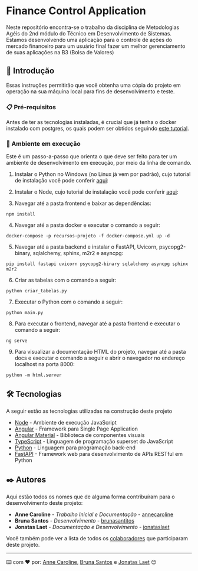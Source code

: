 # Finance Control Application

Neste repositório encontra-se o trabalho da disciplina de Metodologias Agéis do 2nd módulo do Técnico em Desenvolvimento de Sistemas. Estamos desenvolvendo uma aplicação para o controle de ações do mercado financeiro para um usuário final fazer um melhor gerenciamento de suas aplicações na B3 (Bolsa de Valores)


## 🚀 Introdução

Essas instruções permitirão que você obtenha uma cópia do projeto em operação na sua máquina local para fins de desenvolvimento e teste.


### 📋 Pré-requisitos

Antes de ter as tecnologias instaladas, é crucial que já tenha o docker instalado com postgres, os quais podem ser obtidos seguindo [este tutorial](https://felixgilioli.medium.com/como-rodar-um-banco-de-dados-postgres-com-docker-6aecf67995e1).


### 🔧 Ambiente em execução

Este é um passo-a-passo que orienta o que deve ser feito para ter um ambiente de desenvolvimento em execução, por meio da linha de comando.

01. Instalar o Python no Windows (no Linux já vem por padrão), cujo tutorial de instalação você pode conferir [aqui](https://python.org.br/instalacao-windows/):

02. Instalar o Node, cujo tutorial de instalação você pode conferir [aqui](https://dicasdejavascript.com.br/instalacao-do-nodejs-e-npm-no-windows-passo-a-passo/):

03. Navegar até a pasta frontend e baixar as dependências:

```
npm install
```

04. Navegar até a pasta docker e executar o comando a seguir:

```
docker-compose -p recursos-projeto -f docker-compose.yml up -d
```

05. Navegar até a pasta backend e instalar o FastAPI, Uvicorn, psycopg2-binary, sqlalchemy, sphinx, m2r2 e asyncpg:

```
pip install fastapi uvicorn psycopg2-binary sqlalchemy asyncpg sphinx m2r2
```

06. Criar as tabelas com o comando a seguir:

```
python criar_tabelas.py
```

07. Executar o Python com o comando a seguir:

```
python main.py
```

08. Para executar o frontend, navegar até a pasta frontend e executar o comando a seguir:

```
ng serve
```

09. Para visualizar a documentação HTML do projeto, navegar até a pasta docs e executar o comando a seguir e abrir o navegador no endereço localhost na porta 8000:

```
python -m html.server
```


## 🛠️ Tecnologias 

A seguir estão as tecnologias utilizadas na construção deste projeto

* [Node](https://material.angular.io/) - Ambiente de execução JavaScript
* [Angular](https://angular.io/docs) - Framework para Single Page Application
* [Angular Material](https://material.angular.io/) - Biblioteca de componentes visuais
* [TypeScript](https://www.typescriptlang.org/docs/) - Linguagem de programação superset do JavaScript
* [Python](https://docs.python.org/3/) - Linguagem para programação back-end
* [FastAPI](https://fastapi.tiangolo.com/) - Framework web para desenvolvimento de APIs RESTful em Python 


## ✒️ Autores

Aqui estão todos os nomes que de alguma forma contribuíram para o desenvolvimento deste projeto:

* **Anne Caroline** - *Trabalho Inicial e Documentação* - [annecaroline](https://github.com/annecaroline00)
* **Bruna Santos** - *Desenvolvimento* - [brunasantitos](https://github.com/Brunasantitos)
* **Jonatas Laet** - *Documentação e Desenvolvimento* - [jonataslaet](https://github.com/jonataslaet)

Você também pode ver a lista de todos os [colaboradores](https://github.com/annecaroline00/financeControlApplication/graphs/contributors) que participaram deste projeto.


---
⌨️ com ❤️ por: 
[Anne Caroline](https://github.com/annecaroline00), [Bruna Santos](https://github.com/annecaroline00) e [Jonatas Laet](https://github.com/jonataslaet) 😊